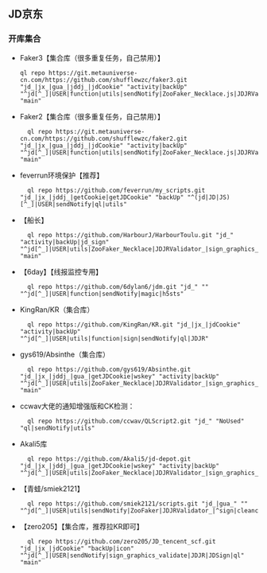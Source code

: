 ## JD京东

### 开库集合

- Faker3【集合库（很多重复任务，自己禁用）】
  
    ```text
    ql repo https://git.metauniverse-cn.com/https://github.com/shufflewzc/faker3.git "jd_|jx_|gua_|jddj_|jdCookie" "activity|backUp" "^jd[^_]|USER|function|utils|sendNotify|ZooFaker_Necklace.js|JDJRValidator_|sign_graphics_validate|ql|JDSignValidator|magic|depend|h5sts" "main"
    ```

- Faker2【集合库（很多重复任务，自己禁用）】
    ```text
      ql repo https://git.metauniverse-cn.com/https://github.com/shufflewzc/faker2.git "jd_|jx_|gua_|jddj_|jdCookie" "activity|backUp" "^jd[^_]|USER|function|utils|sendNotify|ZooFaker_Necklace.js|JDJRValidator_|sign_graphics_validate|ql|JDSignValidator|magic|depend|h5sts" "main"
    ```
- feverrun环境保护【推荐】
    ```text
      ql repo https://github.com/feverrun/my_scripts.git "jd_|jx_|jddj_|getCookie|getJDCookie" "backUp" "^(jd|JD|JS)[^_]|USER|sendNotify|ql|utils"
    ```
- 【船长】
    ```text
      ql repo https://github.com/HarbourJ/HarbourToulu.git "jd_" "activity|backUp|jd_sign" "^jd[^_]|USER|utils|ZooFaker_Necklace|JDJRValidator_|sign_graphics_validate|jddj_cookie|function|ql|magic|JDJR|JD|sendNotify" "main"
    ```
- 【6day】【线报监控专用】
    ```text
      ql repo https://github.com/6dylan6/jdm.git "jd_" "" "^jd[^_]|USER|function|sendNotify|magic|h5sts"
    ```
- KingRan/KR（集合库）
    ```text
      ql repo https://github.com/KingRan/KR.git "jd_|jx_|jdCookie" "activity|backUp" "^jd[^_]|USER|utils|function|sign|sendNotify|ql|JDJR"
    ```
- gys619/Absinthe（集合库）
    ```text
      ql repo https://github.com/gys619/Absinthe.git "jd_|jx_|jddj_|gua_|getJDCookie|wskey" "activity|backUp" "^jd[^_]|USER|utils|ZooFaker_Necklace|JDJRValidator_|sign_graphics_validate|jddj_cookie|function|ql|magic|JDJR|JD" "main"
    ```
- ccwav大佬的通知增强版和CK检测：
    ```text
      ql repo https://github.com/ccwav/QLScript2.git "jd_" "NoUsed" "ql|sendNotify|utils"
    ```
- Akali5库
    ```text
      ql repo https://github.com/Akali5/jd-depot.git "jd_|jx_|jddj_|gua_|getJDCookie|wskey" "activity|backUp" "^jd[^_]|USER|utils|ZooFaker_Necklace|JDJRValidator_|sign_graphics_validate|jddj_cookie|function|ql|magic|JDJR|sendNotify|depend|h5|jdspider"
    ```
- 【青蛙/smiek2121】
    ```text
      ql repo https://github.com/smiek2121/scripts.git "jd_|gua_" "" "^jd[^_]|USER|utils|sendNotify|ZooFaker|JDJRValidator_|^sign|cleancart_"
    ```
- 【zero205】【集合库，推荐拉KR即可】
    ```text
      ql repo https://github.com/zero205/JD_tencent_scf.git "jd_|jx_|jdCookie" "backUp|icon" "^jd[^_]|USER|sendNotify|sign_graphics_validate|JDJR|JDSign|ql" "main"
    ```